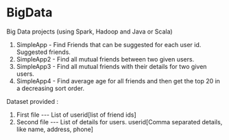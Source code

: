 # BigData
Big Data projects (using Spark, Hadoop and Java or Scala)

1. SimpleApp - Find Friends that can be suggested for each user id. Suggested friends.
2. SimpleApp2 - Find all mutual friends between two given users.
3. SimpleApp3 - Find all mutual friends with their details for two given users.
4. SimpleApp4 - Find average age for all friends and then get the top 20 in a decreasing sort order.

Dataset provided :
1. First file --- List of userid<tab>[list of friend ids]
2. Second file --- List of details for users. userid<tab>[Comma separated details, like name, address, phone]
